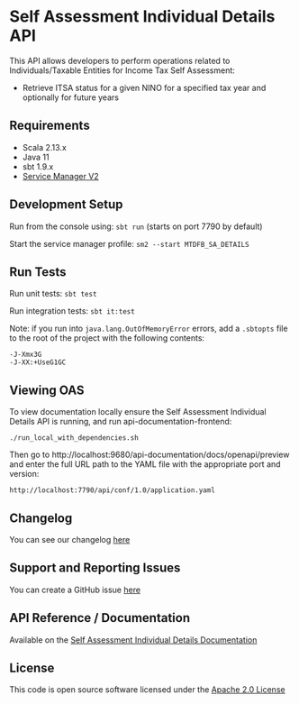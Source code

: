 Self Assessment Individual Details API
========================
This API allows developers to perform operations related to Individuals/Taxable Entities for Income Tax Self Assessment:

- Retrieve ITSA status for a given NINO for a specified tax year and optionally for future years

## Requirements

- Scala 2.13.x
- Java 11
- sbt 1.9.x
- [Service Manager V2](https://github.com/hmrc/sm2)

## Development Setup

Run from the console using: `sbt run` (starts on port 7790 by default)

Start the service manager profile: `sm2 --start MTDFB_SA_DETAILS`

## Run Tests

Run unit tests: `sbt test`

Run integration tests: `sbt it:test`

Note: if you run into `java.lang.OutOfMemoryError` errors, add a `.sbtopts` file to the root of the project with the
following contents:

```
-J-Xmx3G
-J-XX:+UseG1GC
```

## Viewing OAS

To view documentation locally ensure the Self Assessment Individual Details API is running, and run
api-documentation-frontend:

```
./run_local_with_dependencies.sh
```

Then go to http://localhost:9680/api-documentation/docs/openapi/preview and enter the full URL path to the YAML file
with the
appropriate port and version:

```
http://localhost:7790/api/conf/1.0/application.yaml
```

## Changelog

You can see our changelog [here](https://github.com/hmrc/income-tax-mtd-changelog)

## Support and Reporting Issues

You can create a GitHub issue [here](https://github.com/hmrc/income-tax-mtd-changelog/issues)

## API Reference / Documentation

Available on
the [Self Assessment Individual Details Documentation](https://developer.service.hmrc.gov.uk/api-documentation/docs/api/service/self-assessment-individual-details-api)

## License

This code is open source software licensed under
the [Apache 2.0 License]("http://www.apache.org/licenses/LICENSE-2.0.html")
